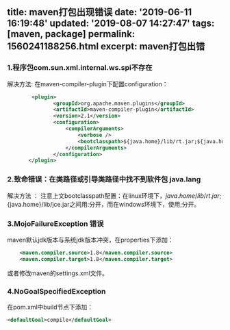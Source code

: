 title: maven打包出现错误
date: '2019-06-11 16:19:48'
updated: '2019-08-07 14:27:47'
tags: [maven, package]
permalink: 1560241188256.html
excerpt: maven打包出错
---
### 1.程序包com.sun.xml.internal.ws.spi不存在

解决方法:
	在maven-compiler-plugin下配置configuration：
	
``` xml
		<plugin>
               <groupId>org.apache.maven.plugins</groupId>
               <artifactId>maven-compiler-plugin</artifactId>
               <version>2.1</version>
               <configuration>
                   <compilerArguments>
                       <verbose />
                       <bootclasspath>${java.home}/lib/rt.jar;${java.home}/lib/jce.jar</bootclasspath>
                   </compilerArguments>
               </configuration>
       </plugin>
```


### 2.致命错误：在类路径或引导类路径中找不到软件包 java.lang

解决方法 ：
	注意上文bootclasspath配置：在linux环境下，${java.home}/lib/rt.jar;${java.home}/lib/jce.jar之间用:分开，而在windows环境下，使用;分开。
	
### 3.MojoFailureException 错误

maven默认jdk版本与系统jdk版本冲突，在properties下添加：

``` xml
    <maven.compiler.source>1.8</maven.compiler.source>
    <maven.compiler.target>1.8</maven.compiler.target>
```

或者修改maven的settings.xml文件。

### 4.NoGoalSpecifiedException

在pom.xml中build节点下添加：

```xml
<defaultGoal>compile</defaultGoal>
```